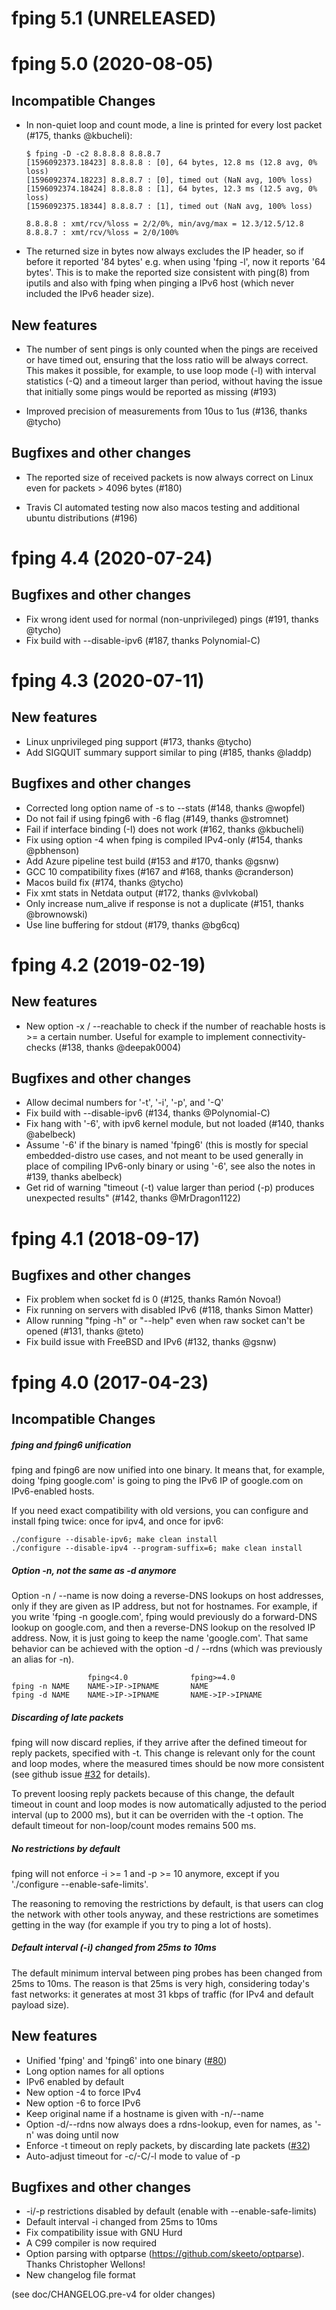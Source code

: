 fping 5.1 (UNRELEASED)
======================

fping 5.0 (2020-08-05)
======================

## Incompatible Changes

- In non-quiet loop and count mode, a line is printed for every lost packet
  (#175, thanks @kbucheli):

  ```
  $ fping -D -c2 8.8.8.8 8.8.8.7
  [1596092373.18423] 8.8.8.8 : [0], 64 bytes, 12.8 ms (12.8 avg, 0% loss)
  [1596092374.18223] 8.8.8.7 : [0], timed out (NaN avg, 100% loss)
  [1596092374.18424] 8.8.8.8 : [1], 64 bytes, 12.3 ms (12.5 avg, 0% loss)
  [1596092375.18344] 8.8.8.7 : [1], timed out (NaN avg, 100% loss)

  8.8.8.8 : xmt/rcv/%loss = 2/2/0%, min/avg/max = 12.3/12.5/12.8
  8.8.8.7 : xmt/rcv/%loss = 2/0/100%
  ```

- The returned size in bytes now always excludes the IP header, so if before it
  reported '84 bytes' e.g. when using 'fping -l', now it reports '64 bytes'.
  This is to make the reported size consistent with ping(8) from iputils and
  also with fping when pinging a IPv6 host (which never included the IPv6
  header size).

## New features

- The number of sent pings is only counted when the pings are received or have
  timed out, ensuring that the loss ratio will be always correct. This makes it
  possible, for example, to use loop mode (-l) with interval statistics (-Q)
  and a timeout larger than period, without having the issue that initially
  some pings would be reported as missing (#193)

- Improved precision of measurements from 10us to 1us (#136, thanks @tycho)

## Bugfixes and other changes

- The reported size of received packets is now always correct on Linux even for
  packets > 4096 bytes (#180)

- Travis CI automated testing now also macos testing and additional ubuntu
  distributions (#196)

fping 4.4 (2020-07-24)
======================
## Bugfixes and other changes

- Fix wrong ident used for normal (non-unprivileged) pings (#191, thanks @tycho)
- Fix build with --disable-ipv6 (#187, thanks Polynomial-C)

fping 4.3 (2020-07-11)
======================

## New features

- Linux unprivileged ping support (#173, thanks @tycho)
- Add SIGQUIT summary support similar to ping (#185, thanks @laddp)

## Bugfixes and other changes

- Corrected long option name of -s to --stats (#148, thanks @wopfel)
- Do not fail if using fping6 with -6 flag (#149, thanks @stromnet)
- Fail if interface binding (-I) does not work (#162, thanks @kbucheli)
- Fix using option -4 when fping is compiled IPv4-only (#154, thanks @pbhenson)
- Add Azure pipeline test build (#153 and #170, thanks @gsnw)
- GCC 10 compatibility fixes (#167 and #168, thanks @cranderson)
- Macos build fix (#174, thanks @tycho)
- Fix xmt stats in Netdata output (#172, thanks @vlvkobal)
- Only increase num_alive if response is not a duplicate (#151, thanks @brownowski)
- Use line buffering for stdout (#179, thanks @bg6cq)

fping 4.2 (2019-02-19)
======================

## New features

- New option -x / --reachable to check if the number of reachable hosts is >= a certain
  number. Useful for example to implement connectivity-checks (#138, thanks @deepak0004)

## Bugfixes and other changes

- Allow decimal numbers for '-t', '-i', '-p', and '-Q'
- Fix build with --disable-ipv6 (#134, thanks @Polynomial-C)
- Fix hang with '-6', with ipv6 kernel module, but not loaded (#140, thanks @abelbeck)
- Assume '-6' if the binary is named 'fping6' (this is mostly for special
  embedded-distro use cases, and not meant to be used generally in place of
  compiling IPv6-only binary or using '-6', see also the notes in #139, thanks
  abelbeck)
- Get rid of warning "timeout (-t) value larger than period (-p) produces unexpected results"
  (#142, thanks @MrDragon1122)
  

fping 4.1 (2018-09-17)
======================

## Bugfixes and other changes

- Fix problem when socket fd is 0 (#125, thanks Ramón Novoa!)
- Fix running on servers with disabled IPv6 (#118, thanks Simon Matter)
- Allow running "fping -h" or "--help" even when raw socket can't be opened (#131, thanks @teto)
- Fix build issue with FreeBSD and IPv6 (#132, thanks @gsnw)

fping 4.0 (2017-04-23)
======================

## Incompatible Changes

##### fping and fping6 unification

fping and fping6 are now unified into one binary. It means that, for example,
doing 'fping google.com' is going to ping the IPv6 IP of google.com on
IPv6-enabled hosts.  

If you need exact compatibility with old versions, you can configure and
install fping twice: once for ipv4, and once for ipv6:

    ./configure --disable-ipv6; make clean install
    ./configure --disable-ipv4 --program-suffix=6; make clean install

##### Option -n, not the same as -d anymore

Option -n / --name is now doing a reverse-DNS lookups on host addresses,
only if they are given as IP address, but not for hostnames. For example,
if you write 'fping -n google.com', fping would previously do a
forward-DNS lookup on google.com, and then a reverse-DNS lookup on the
resolved IP address. Now, it is just going to keep the name 'google.com'.
That same behavior can be achieved with the option -d / --rdns (which was
previously an alias for -n).

                     fping<4.0              fping>=4.0
    fping -n NAME    NAME->IP->IPNAME       NAME
    fping -d NAME    NAME->IP->IPNAME       NAME->IP->IPNAME

##### Discarding of late packets

fping will now discard replies, if they arrive after the defined timeout
for reply packets, specified with -t. This change is relevant only for the
count and loop modes, where the measured times should be now more
consistent (see github issue [#32][i32] for details).

To prevent loosing reply packets because of this change, the default
timeout in count and loop modes is now automatically adjusted to the
period interval (up to 2000 ms), but it can be overriden with the -t
option. The default timeout for non-loop/count modes remains 500 ms.

##### No restrictions by default

fping will not enforce -i >= 1 and -p >= 10 anymore, except if you
'./configure --enable-safe-limits'.

The reasoning to removing the restrictions by default, is that users can
clog the network with other tools anyway, and these restrictions are
sometimes getting in the way (for example if you try to ping a lot of
hosts).

##### Default interval (-i) changed from 25ms to 10ms

The default minimum interval between ping probes has been changed from
25ms to 10ms. The reason is that 25ms is very high, considering today's
fast networks: it generates at most 31 kbps of traffic (for IPv4 and
default payload size).

## New features

- Unified 'fping' and 'fping6' into one binary ([#80][i80])
- Long option names for all options
- IPv6 enabled by default
- New option -4 to force IPv4
- New option -6 to force IPv6
- Keep original name if a hostname is given with -n/--name
- Option -d/--rdns now always does a rdns-lookup, even for names, as '-n' was doing until now
- Enforce -t timeout on reply packets, by discarding late packets ([#32][i32])
- Auto-adjust timeout for -c/-C/-l mode to value of -p

## Bugfixes and other changes

- -i/-p restrictions disabled by default (enable with --enable-safe-limits)
- Default interval -i changed from 25ms to 10ms
- Fix compatibility issue with GNU Hurd
- A C99 compiler is now required
- Option parsing with optparse (https://github.com/skeeto/optparse). Thanks Christopher Wellons!
- New changelog file format

[i32]: https://github.com/schweikert/fping/issues/32
[i80]: https://github.com/schweikert/fping/issues/80

(see doc/CHANGELOG.pre-v4 for older changes)
